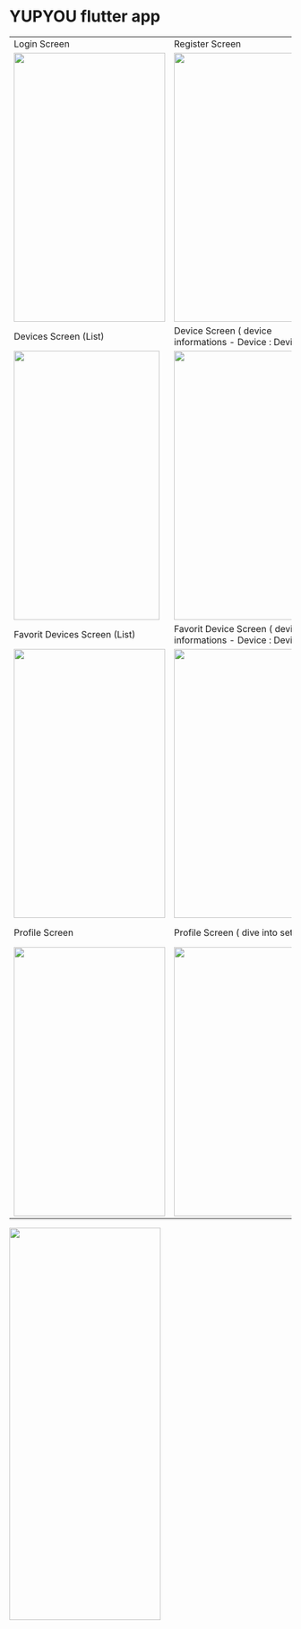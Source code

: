 # YUPYOU flutter app

<table>
  <tr>
    <td>Login Screen </td>
     <td>Register Screen</td>
     <td>Add Devices</td>
  </tr>
  <tr>
    <td><img src="https://user-images.githubusercontent.com/38189044/184549526-583b8191-5dec-4d45-aeda-fbcd2abccf9c.jpg" width=270 height=480></td>
    <td><img src="https://user-images.githubusercontent.com/38189044/184549540-2f73084c-fa0d-4233-b2b4-773bd757fd15.jpg" width=270 height=480></td>
    <td><img src="https://user-images.githubusercontent.com/38189044/184549596-7102640b-37ed-4352-a670-87f5c78a0e02.jpg" width=260 height=480></td>
  </tr>
  
  <tr>
    <td>Devices Screen (List)</td>
    <td>Device Screen ( device informations - Device : Device 3 )</td>
    <td>Device Screen ( more informations - slide panel)</td>
  </tr>
  <tr>
    <td><img src="https://user-images.githubusercontent.com/38189044/184549545-e83dafe4-38cd-4a33-98d2-cd56e14a3818.jpg" width=260 height=480></td>
    <td><img src="https://user-images.githubusercontent.com/38189044/184549553-2669dfe1-6c42-4d7e-9729-d92e5642df89.jpg" width=260 height=480></td>
    <td><img src="https://user-images.githubusercontent.com/38189044/184549554-f207e0bb-f4cf-46c7-9872-91f216eaa05e.jpg" width=260 height=480></td>
  </tr>
  
  <tr>
    <td>Favorit Devices Screen (List)</td>
    <td>Favorit Device Screen ( device informations - Device : Device 3 )</td>
    <td>Favorit Device Screen ( more informations - Zoom on markers)</td>
  </tr>
  <tr>
    <td><img src="https://user-images.githubusercontent.com/38189044/184549563-06af9e2d-5a90-429b-95a1-da5e3b91a95e.jpg" width=270 height=480></td>
    <td><img src="https://user-images.githubusercontent.com/38189044/184549566-e8dec3e4-9e2a-42b1-b6cc-ec9241eb1359.jpg" width=270 height=480></td>
    <td><img src="https://user-images.githubusercontent.com/38189044/184549569-5f2c790d-e842-40ba-b71f-33f8b35acc61.jpg" width=270 height=480></td>
  </tr>
  
  <tr>
    <td>Profile Screen </td>
    <td>Profile Screen ( dive into settings )</td>
    <td>Profile Screen ( chatBot - dialogFlow )</td>
  </tr>
  <tr>
    <td><img src="https://user-images.githubusercontent.com/38189044/184549574-ee339e68-2679-4886-b7e0-212131ef8e0b.jpg" width=270 height=480></td>
    <td><img src="https://user-images.githubusercontent.com/38189044/184549577-b13cd848-415f-4523-8edf-8257058ef592.jpg" width=270 height=480></td>
    <td><img src="https://user-images.githubusercontent.com/38189044/184549581-a0a81708-6ab5-4721-9d1f-7a703062c35f.jpg" width=270 height=480></td>
  </tr>  
  
 </table>
    <td><img src="https://user-images.githubusercontent.com/38189044/184549503-3c8dcce4-6d6f-4605-a345-021f22c12363.jpg" width=270 height=700></td>
